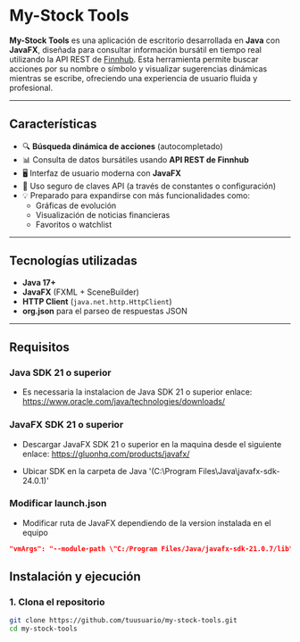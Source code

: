 # My-Stock Tools

**My-Stock Tools** es una aplicación de escritorio desarrollada en **Java** con **JavaFX**, diseñada para consultar información bursátil en tiempo real utilizando la API REST de [Finnhub](https://finnhub.io/). Esta herramienta permite buscar acciones por su nombre o símbolo y visualizar sugerencias dinámicas mientras se escribe, ofreciendo una experiencia de usuario fluida y profesional.

---

## Características

- 🔍 **Búsqueda dinámica de acciones** (autocompletado)
- 📊 Consulta de datos bursátiles usando **API REST de Finnhub**
- 🖥️ Interfaz de usuario moderna con **JavaFX**
- 🔐 Uso seguro de claves API (a través de constantes o configuración)
- 💡 Preparado para expandirse con más funcionalidades como:
  - Gráficas de evolución
  - Visualización de noticias financieras
  - Favoritos o watchlist

---

## Tecnologías utilizadas

- **Java 17+**
- **JavaFX** (FXML + SceneBuilder)
- **HTTP Client** (`java.net.http.HttpClient`)
- **org.json** para el parseo de respuestas JSON

---

## Requisitos

### Java SDK 21 o superior
- Es necessaria la instalacion de Java SDK 21 o superior enlace: https://www.oracle.com/java/technologies/downloads/

### JavaFX SDK 21 o superior
- Descargar JavaFX SDK 21 o superior en la maquina desde el siguiente enlace: https://gluonhq.com/products/javafx/

- Ubicar SDK en la carpeta de Java '(C:\Program Files\Java\javafx-sdk-24.0.1)'

### Modificar launch.json

- Modificar ruta de JavaFX dependiendo de la version instalada en el equipo
```json
"vmArgs": "--module-path \"C:/Program Files/Java/javafx-sdk-21.0.7/lib\" --add-modules javafx.controls,javafx.fxml"
```

## Instalación y ejecución

### 1. Clona el repositorio

```bash
git clone https://github.com/tuusuario/my-stock-tools.git
cd my-stock-tools
```